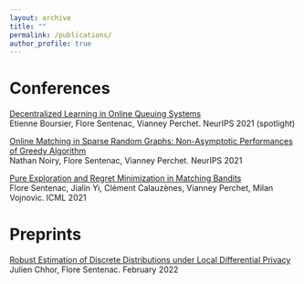 ```yaml
---
layout: archive
title: ""
permalink: /publications/
author_profile: true
---
```


# Conferences

[Decentralized Learning in Online Queuing Systems](https://arxiv.org/abs/2106.04228) <br/>
Etienne Boursier, Flore Sentenac, Vianney Perchet. NeurIPS 2021 (spotlight)

[Online Matching in Sparse Random Graphs: Non-Asymptotic Performances of Greedy Algorithm](https://arxiv.org/abs/2107.00995) <br/>
Nathan Noiry, Flore Sentenac, Vianney Perchet. NeurIPS 2021


[Pure Exploration and Regret Minimization in Matching Bandits](https://icml.cc/Conferences/2021/ScheduleMultitrack?event=10348)<br/>
Flore Sentenac, Jialin Yi, Clément Calauzènes, Vianney Perchet, Milan Vojnovic. ICML 2021

# Preprints

[Robust Estimation of Discrete Distributions under Local Differential Privacy](https://arxiv.org/abs/2202.06825) <br/>
Julien Chhor, Flore Sentenac. February 2022
 
